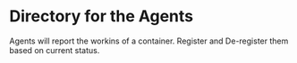 Directory for the Agents
========================

Agents will report the workins of a container. Register and De-register them based on current status.
